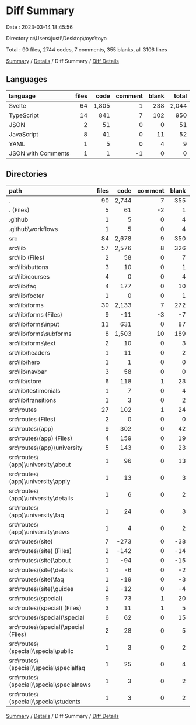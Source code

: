 # Diff Summary

Date : 2023-03-14 18:45:56

Directory c:\\Users\\justi\\Desktop\\toyo\\toyo

Total : 90 files,  2744 codes, 7 comments, 355 blanks, all 3106 lines

[Summary](results.md) / [Details](details.md) / Diff Summary / [Diff Details](diff-details.md)

## Languages
| language | files | code | comment | blank | total |
| :--- | ---: | ---: | ---: | ---: | ---: |
| Svelte | 64 | 1,805 | 1 | 238 | 2,044 |
| TypeScript | 14 | 841 | 7 | 102 | 950 |
| JSON | 2 | 51 | 0 | 0 | 51 |
| JavaScript | 8 | 41 | 0 | 11 | 52 |
| YAML | 1 | 5 | 0 | 4 | 9 |
| JSON with Comments | 1 | 1 | -1 | 0 | 0 |

## Directories
| path | files | code | comment | blank | total |
| :--- | ---: | ---: | ---: | ---: | ---: |
| . | 90 | 2,744 | 7 | 355 | 3,106 |
| . (Files) | 5 | 61 | -2 | 1 | 60 |
| .github | 1 | 5 | 0 | 4 | 9 |
| .github\\workflows | 1 | 5 | 0 | 4 | 9 |
| src | 84 | 2,678 | 9 | 350 | 3,037 |
| src\\lib | 57 | 2,576 | 8 | 326 | 2,910 |
| src\\lib (Files) | 2 | 58 | 0 | 7 | 65 |
| src\\lib\\buttons | 3 | 10 | 0 | 1 | 11 |
| src\\lib\\courses | 4 | 0 | 0 | 4 | 4 |
| src\\lib\\faq | 4 | 177 | 0 | 10 | 187 |
| src\\lib\\footer | 1 | 0 | 0 | 1 | 1 |
| src\\lib\\forms | 30 | 2,133 | 7 | 272 | 2,412 |
| src\\lib\\forms (Files) | 9 | -11 | -3 | -7 | -21 |
| src\\lib\\forms\\input | 11 | 631 | 0 | 87 | 718 |
| src\\lib\\forms\\subforms | 8 | 1,503 | 10 | 189 | 1,702 |
| src\\lib\\forms\\text | 2 | 10 | 0 | 3 | 13 |
| src\\lib\\headers | 1 | 11 | 0 | 2 | 13 |
| src\\lib\\hero | 1 | 1 | 0 | 0 | 1 |
| src\\lib\\navbar | 3 | 58 | 0 | 0 | 58 |
| src\\lib\\store | 6 | 118 | 1 | 23 | 142 |
| src\\lib\\testimonials | 1 | 7 | 0 | 4 | 11 |
| src\\lib\\transitions | 1 | 3 | 0 | 2 | 5 |
| src\\routes | 27 | 102 | 1 | 24 | 127 |
| src\\routes (Files) | 2 | 0 | 0 | 0 | 0 |
| src\\routes\\(app) | 9 | 302 | 0 | 42 | 344 |
| src\\routes\\(app) (Files) | 4 | 159 | 0 | 19 | 178 |
| src\\routes\\(app)\\university | 5 | 143 | 0 | 23 | 166 |
| src\\routes\\(app)\\university\\about | 1 | 96 | 0 | 13 | 109 |
| src\\routes\\(app)\\university\\apply | 1 | 13 | 0 | 3 | 16 |
| src\\routes\\(app)\\university\\details | 1 | 6 | 0 | 2 | 8 |
| src\\routes\\(app)\\university\\faq | 1 | 24 | 0 | 3 | 27 |
| src\\routes\\(app)\\university\\news | 1 | 4 | 0 | 2 | 6 |
| src\\routes\\(site) | 7 | -273 | 0 | -38 | -311 |
| src\\routes\\(site) (Files) | 2 | -142 | 0 | -14 | -156 |
| src\\routes\\(site)\\about | 1 | -94 | 0 | -15 | -109 |
| src\\routes\\(site)\\details | 1 | -6 | 0 | -2 | -8 |
| src\\routes\\(site)\\faq | 1 | -19 | 0 | -3 | -22 |
| src\\routes\\(site)\\guides | 2 | -12 | 0 | -4 | -16 |
| src\\routes\\(special) | 9 | 73 | 1 | 20 | 94 |
| src\\routes\\(special) (Files) | 3 | 11 | 1 | 5 | 17 |
| src\\routes\\(special)\\special | 6 | 62 | 0 | 15 | 77 |
| src\\routes\\(special)\\special (Files) | 2 | 28 | 0 | 5 | 33 |
| src\\routes\\(special)\\special\\public | 1 | 3 | 0 | 2 | 5 |
| src\\routes\\(special)\\special\\specialfaq | 1 | 25 | 0 | 4 | 29 |
| src\\routes\\(special)\\special\\specialnews | 1 | 3 | 0 | 2 | 5 |
| src\\routes\\(special)\\special\\students | 1 | 3 | 0 | 2 | 5 |

[Summary](results.md) / [Details](details.md) / Diff Summary / [Diff Details](diff-details.md)